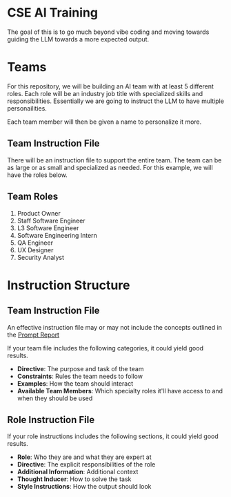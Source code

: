 # CSE AI Training

The goal of this is to go much beyond vibe coding and moving towards guiding the LLM towards a more expected output.

# Teams

For this repository, we will be building an AI team with at least 5 different roles. Each role will be an industry job title with specialized skills and responsibilities. Essentially we are going to instruct the LLM to have multiple personailities.

Each team member will then be given a name to personalize it more.

## Team Instruction File

There will be an instruction file to support the entire team. The team can be as large or as small and specialized as needed. For this example, we will have the roles below.

## Team Roles

1. Product Owner
1. Staff Software Engineer
1. L3 Software Engineer
1. Software Engineering Intern
1. QA Engineer
1. UX Designer
1. Security Analyst

# Instruction Structure

## Team Instruction File

An effective instruction file may or may not include the concepts outlined in the [Prompt Report]('examples/The%20Prompt%20Report-%20A%20Systematic%20Survey%20of%20Prompt%20Engineering%20Techniques.pdf')

If your team file includes the following categories, it could yield good results.

- **Directive**: The purpose and task of the team
- **Constraints**: Rules the team needs to follow
- **Examples**: How the team should interact
- **Available Team Members**: Which specialty roles it'll have access to and when they should be used

## Role Instruction File

If your role instructions includes the following sections, it could yield good results.

- **Role**: Who they are and what they are expert at
- **Directive**: The explicit responsibilities of the role
- **Additional Information**: Additional context
- **Thought Inducer**: How to solve the task
- **Style Instructions**: How the output should look